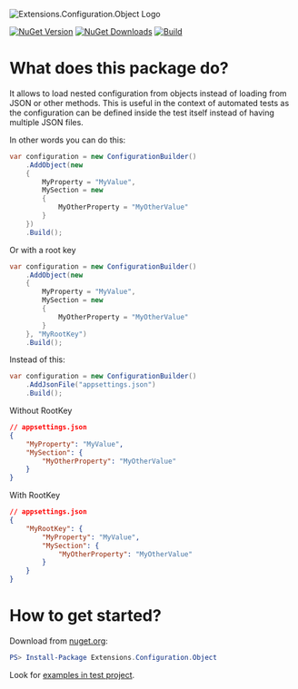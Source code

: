 ![Extensions.Configuration.Object Logo](https://raw.githubusercontent.com/lawrence-laz/Extensions.Configuration.Object/master/src/Extensions.Configuration.Object/header.png)

[![NuGet Version](https://img.shields.io/nuget/v/Extensions.Configuration.Object?label=NuGet)](https://www.nuget.org/packages/Extensions.Configuration.Object/)
[![NuGet Downloads](https://img.shields.io/nuget/dt/Extensions.Configuration.Object?label=Downloads)](https://www.nuget.org/packages/Extensions.Configuration.Object/)
[![Build](https://github.com/lawrence-laz/Extensions.Configuration.Object/workflows/Build/badge.svg)](https://github.com/lawrence-laz/Extensions.Configuration.Object/actions?query=workflow%3ABuild)

# What does this package do?
It allows to load nested configuration from objects instead of loading from JSON or other methods. This is useful in the context of automated tests as the configuration can be defined inside the test itself instead of having multiple JSON files.

In other words you can do this:
```csharp
var configuration = new ConfigurationBuilder()
    .AddObject(new
    {
        MyProperty = "MyValue",
        MySection = new 
        {
            MyOtherProperty = "MyOtherValue"
        }
    })
    .Build();
```

Or with a root key

```csharp
var configuration = new ConfigurationBuilder()
    .AddObject(new
    {
        MyProperty = "MyValue",
        MySection = new 
        {
            MyOtherProperty = "MyOtherValue"
        }
    }, "MyRootKey")
    .Build();
```

Instead of this:
```csharp
var configuration = new ConfigurationBuilder()
    .AddJsonFile("appsettings.json")
    .Build();
```

Without RootKey

```json
// appsettings.json
{
    "MyProperty": "MyValue",
    "MySection": { 
        "MyOtherProperty": "MyOtherValue"
    }
}
```

With RootKey

```json
// appsettings.json
{
    "MyRootKey": {
        "MyProperty": "MyValue",
        "MySection": { 
            "MyOtherProperty": "MyOtherValue"
        }
    }
}
```

# How to get started?
Download from [nuget.org](https://www.nuget.org/packages/Extensions.Configuration.Object/):
```powershell
PS> Install-Package Extensions.Configuration.Object
```

Look for [examples in test project](https://github.com/lawrence-laz/Extensions.Configuration.Object/tree/master/test/Extensionsions.Configuration.Object.UnitTests).
